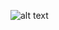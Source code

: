 ![alt text](https://github.com/crispcoin/LDNBchainHackathon/master/interface.png "Application design")
